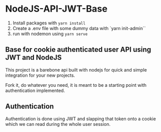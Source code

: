 # NodeJS-API-JWT-Base

1. Install packages with `yarn install`
2. Create a .env file with some dummy data with `yarn init-admin``
3. run with nodemon using `yarn serve`


## Base for cookie authenticated user API using JWT and NodeJS
This project is a barebone api built with nodejs for quick and simple integration for your new projects.

Fork it, do whatever you need, it is meant to be a starting point with authentication implemented.

## Authentication
Authentication is done using JWT and slapping that token onto a cookie which we can read during the whole user session.
